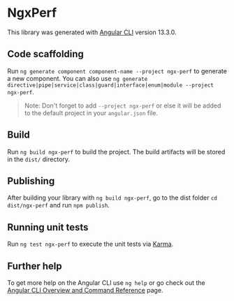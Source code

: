 # NgxPerf

This library was generated with [Angular CLI](https://github.com/angular/angular-cli) version 13.3.0.

## Code scaffolding

Run `ng generate component component-name --project ngx-perf` to generate a new component. You can also use `ng generate directive|pipe|service|class|guard|interface|enum|module --project ngx-perf`.
> Note: Don't forget to add `--project ngx-perf` or else it will be added to the default project in your `angular.json` file. 

## Build

Run `ng build ngx-perf` to build the project. The build artifacts will be stored in the `dist/` directory.

## Publishing

After building your library with `ng build ngx-perf`, go to the dist folder `cd dist/ngx-perf` and run `npm publish`.

## Running unit tests

Run `ng test ngx-perf` to execute the unit tests via [Karma](https://karma-runner.github.io).

## Further help

To get more help on the Angular CLI use `ng help` or go check out the [Angular CLI Overview and Command Reference](https://angular.io/cli) page.

